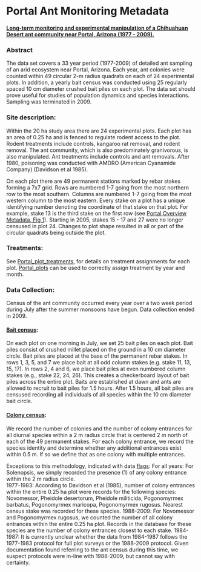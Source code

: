 # Portal Ant Monitoring Metadata

[**Long-term monitoring and experimental manipulation of a Chihuahuan Desert ant community near Portal, Arizona (1977 - 2009).**](http://onlinelibrary.wiley.com/doi/10.1890/15-2115.1/full)

### Abstract

The data set covers a 33 year period (1977-2009) of detailed ant sampling of an arid ecosystem near Portal, Arizona. Each year, ant colonies were counted within 49 circular 2-m radius quadrats on each of 24 experimental plots.  In addition, a yearly bait census was conducted using 25 regularly spaced 10 cm diameter crushed bait piles on each plot. The data set should prove useful for studies of population dynamics and species interactions. Sampling was terminated in 2009.

### Site description:

Within the 20 ha study area there are 24 experimental plots. Each plot has an area of 0.25 ha and is fenced to regulate rodent access to the plot. Rodent treatments include controls, kangaroo rat removal, and rodent removal. The ant community, which is also predominately granivorous, is also manipulated. Ant treatments include controls and ant removals. After 1980, poisoning was conducted with AMDRO (American Cyanamide Company) (Davidson et al 1985).

On each plot there are 49 permanent stations marked by rebar stakes forming a 7x7 grid. Rows are numbered 1-7 going from the most northern row to the most southern. Columns are numbered 1-7 going from the most western column to the most eastern. Every stake on a plot has a unique identifying number denoting the coordinate of that stake on that plot. For example, stake 13 is the third stake on the first row (see [Portal Overview Metadata, Fig 1](../SiteandMethods/Portal_Figure1.tif)). Starting in 2005, stakes 15 - 17 and 27 were no longer censused in plot 24. Changes to plot shape resulted in all or part of the circular quadrats being outside the plot. 

### Treatments: 

See [Portal_plot_treatments](../SiteandMethods/Portal_plot_treatments.csv), for details on treatment assignments for each plot. [Portal_plots](../SiteandMethods/Portal_plots.csv) can be used to correctly assign treatment by year and month.

### Data Collection: 

Census of the ant community occurred every year over a two week period during July after the summer monsoons have begun. Data collection ended in 2009.

#### [Bait census](Portal_ant_bait.csv): 

On each plot on one morning in July, we set 25 bait piles on each plot.  Bait piles consist of crushed millet placed on the ground in a 10 cm diameter circle.  Bait piles are placed at the base of the permanent rebar stakes.  In rows 1, 3, 5, and 7 we place bait at all odd column stakes (e.g. stake 11, 13, 15, 17).  In rows 2, 4 and 6, we place bait piles at even numbered column stakes (e.g., stake 22, 24, 26).  This creates a checkerboard layout of bait piles across the entire plot. Baits are established at dawn and ants are allowed to recruit to bait piles for 1.5 hours. After 1.5 hours, all bait piles are censused recording all individuals of all species within the 10 cm diameter bait circle.

#### [Colony census](Portal_ant_colony.csv):  

We record the number of colonies and the number of colony entrances for all diurnal species within a 2 m radius circle that is centered 2 m north of each of the 49 permanent stakes. For each colony entrance, we record the species identity and determine whether any additional entrances exist within 0.5 m.  If so we define that as one colony with multiple entrances.

Exceptions to this methodology, indicated with data [flags](Portal_ant_dataflags.csv): 
For all years: For Solenopsis, we simply recorded the presence (1) of any colony entrance within the 2 m radius circle.  
1977-1983: According to Davidson et al (1985), number of colony entrances within the entire 0.25 ha plot were records for the following species: Novomessor, Pheidole desertorum, Pheidole militicida, Pogonomyrmex barbatus, Pogonomyrmex maricopa, Pogonomyrmex rugosus. Nearest census stake was recorded for these species.
1988-2009: For Novomessor and Pogonomyrmex rugosus, we counted the number of all colony entrances within the entire 0.25 ha plot. Records in the database for these species are the number of colony entrances closest to each stake. 
1984-1987: It is currently unclear whether the data from 1984-1987 follows the 1977-1983 protocol for full plot surveys or the 1988-2009 protocol. Given documentation found referring to the ant census during this time, we suspect protocols were in-line with 1988-2009, but cannot say with certainty.
